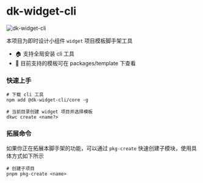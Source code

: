 # dk-widget-cli

![dk-widget-cli](https://socialify.git.ci/Dokome/dk-widget-cli/image?description=1&font=Bitter&name=1&theme=Light)

本项目为即时设计小组件 `widget` 项目模板脚手架工具

- 🏠 支持全局安装 cli 工具
- 👀 目前支持的模板可在 packages/template 下查看

### 快速上手

```shell
# 下载 cli 工具
npm add @dk-widget-cli/core -g

# 当前目录创建 widget 项目并选择模板
dkwc create <name?>
```

### 拓展命令

如果你正在拓展本脚手架的功能，可以通过 `pkg-create` 快速创建子模块，使用具体方式如下所示

```shell
# 创建子项目
pnpm pkg-create <name>
```
